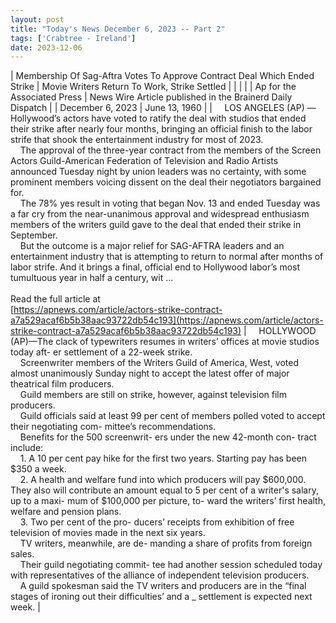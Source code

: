 ```yaml
---
layout: post
title: "Today's News December 6, 2023 -- Part 2"
tags: ['Crabtree - Ireland']
date: 2023-12-06
---
```


| Membership Of Sag-Aftra Votes To Approve Contract Deal Which Ended Strike | Movie Writers Return To Work, Strike Settled |
|  |  |
| Ap for the Associated Press | News Wire Article published in the Brainerd Daily Dispatch |
| December 6, 2023 | June 13, 1960 |
| &nbsp;&nbsp;&nbsp;&nbsp;LOS ANGELES (AP) — Hollywood’s actors have voted to ratify the deal with studios that ended their strike after nearly four months, bringing an official finish to the labor strife that shook the entertainment industry for most of 2023.<br>&nbsp;&nbsp;&nbsp;&nbsp;The approval of the three-year contract from the members of the Screen Actors Guild-American Federation of Television and Radio Artists announced Tuesday night by union leaders was no certainty, with some prominent members voicing dissent on the deal their negotiators bargained for.<br>&nbsp;&nbsp;&nbsp;&nbsp;The 78% yes result in voting that began Nov. 13 and ended Tuesday was a far cry from the near-unanimous approval and widespread enthusiasm members of the writers guild gave to the deal that ended their strike in September.<br>&nbsp;&nbsp;&nbsp;&nbsp;But the outcome is a major relief for SAG-AFTRA leaders and an entertainment industry that is attempting to return to normal after months of labor strife. And it brings a final, official end to Hollywood labor’s most tumultuous year in half a century, wit ...<br><br>Read the full article at<br>[https://apnews.com/article/actors-strike-contract-a7a529acaf6b5b38aac93722db54c193](https://apnews.com/article/actors-strike-contract-a7a529acaf6b5b38aac93722db54c193) | &nbsp;&nbsp;&nbsp;&nbsp;HOLLYWOOD (AP)—The clack of typewriters resumes in writers’ offices at movie studios today aft- er settlement of a 22-week strike.<br>&nbsp;&nbsp;&nbsp;&nbsp;Screenwriter members of the Writers Guild of America, West, voted almost unanimously Sunday night to accept the latest offer of major theatrical film producers.<br>&nbsp;&nbsp;&nbsp;&nbsp;Guild members are still on strike, however, against television film producers.<br>&nbsp;&nbsp;&nbsp;&nbsp;Guild officials said at least 99 per cent of members polled voted to accept their negotiating com- mittee’s recommendations.<br>&nbsp;&nbsp;&nbsp;&nbsp;Benefits for the 500 screenwrit- ers under the new 42-month con- tract include:<br>&nbsp;&nbsp;&nbsp;&nbsp;1. A 10 per cent pay hike for the first two years. Starting pay has been $350 a week.<br>&nbsp;&nbsp;&nbsp;&nbsp;2. A health and welfare fund into which producers will pay $600,000. They also will contribute an amount equal to 5 per cent of a writer's salary, up to a maxi- mum of $100,000 per picture, to- ward the writers’ first health, welfare and pension plans.<br>&nbsp;&nbsp;&nbsp;&nbsp;3. Two per cent of the pro- ducers’ receipts from exhibition of free television of movies made in the next six years.<br>&nbsp;&nbsp;&nbsp;&nbsp;TV writers, meanwhile, are de- manding a share of profits from foreign sales.<br>&nbsp;&nbsp;&nbsp;&nbsp;Their guild negotiating commit- tee had another session scheduled today with representatives of the alliance of independent television producers.<br>&nbsp;&nbsp;&nbsp;&nbsp;A guild spokesman said the TV writers and producers are in the “final stages of ironing out their difficulties’ and a _ settlement is expected next week.  |